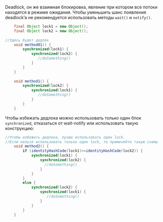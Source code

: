 Deadlock, он же взаимная блокировка, явление при котором все потоки находятся в режиме ожидания.
Чтобы уменьшить шанс появления deadlock’a не рекомендуется использовать методы <code>wait()</code> и <code>notify()</code>.

```java
    final Object lock1 = new Object();
    final Object lock2 = new Object();
    
//Здесь будет дедлок
    void method01() {
        synchronized(lock1) {
            synchronized(lock2) {
               //doSomething()
            }
        }
    }
    
    void method1() {
        synchronized(lock2) {
            synchronized(lock1) {
               //doSomething()
            }
        }
    }
```

Чтобы избежать дедлока можно использовать только один блок <code>synchronized</code>, отказаться от wait-notify или использовать такую конструкцию:

```java
//Чтобы избежать дедлока, лучше использовать один lock.
//Если нельзя использовать только один lock, то применяйте такую схему   
    void method2() {
        if (identityHashCode(lock1)>=identityHashCode(lock2)) {
            synchronized(lock1) {
                synchronized(lock2) {
                  //doSomething()
                }
            }
        }
        else {
            synchronized(lock2) {
                synchronized(lock1) {
                   //doSomething()
                }
            }
        }
    }
```